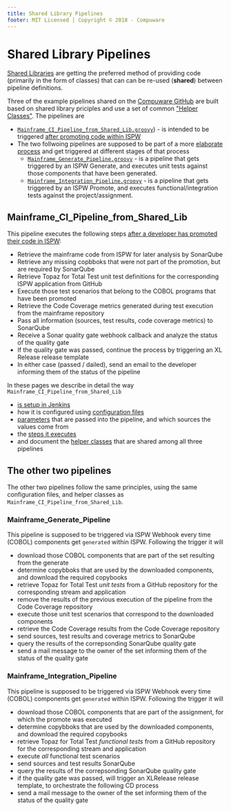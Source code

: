 ```yaml
---
title: Shared Library Pipelines
footer: MIT Licensed | Copyright © 2018 - Compuware
---
```


# Shared Library Pipelines

[Shared Libraries](https://jenkins.io/doc/book/pipeline/shared-libraries/) are  getting the preferred method of providing code (primarily in the form of classes) that can can be re-used (**shared**) between pipeline definitions. 

Three of the example pipelines shared on the [Compuware GitHub](https://github.com/cpwr-devops/DevOps-Examples/) are built based on shared library priciples and use a set of common ["Helper Classes"](./helper_classes/). The pipelines are

- [`Mainframe_CI_Pipeline_from_Shared_Lib.groovy`](https://github.com/cpwr-devops/DevOps-Examples/blob/master/vars/Mainframe_CI_Pipeline_from_Shared_Lib.groovy)) - is intended to be triggered [after promoting code within ISPW](../pipelines/basic_scenario.md)
- The two follwoing pipelines are supposed to be part of a more [elaborate process](../advanced_pipelines/elaborate_scenario.md) and get triggered at different stages of that process
    - [`Mainframe_Generate_Pipeline.groovy`](https://github.com/cpwr-devops/DevOps-Examples/tree/master/vars/Mainframe_Generate_Pipeline.groovy) - is a pipeline that gets triggered by an ISPW Generate, and executes unit tests against those components that have been generated.
    - [`Mainframe_Integration_Pipeline.groovy`](https://github.com/cpwr-devops/DevOps-Examples/tree/master/vars/Mainframe_Integration_Pipeline.groovy) - is a pipeline that gets triggered by an ISPW Promote, and executes functional/integration tests against the project/assignment.

## Mainframe_CI_Pipeline_from_Shared_Lib

This pipeline executes the following steps [after a developer has promoted their code in ISPW](../pipelines/basic_scenario.md):
- Retrieve the mainframe code from ISPW for later analysis by SonarQube
- Retrieve any missing copbboks that were not part of the promotion, but are required by SonarQube 
- Retrieve Topaz for Total Test unit test definitions for the corresponding ISPW application from GitHub
- Execute those test scenarios that belong to the COBOL programs that have been promoted
- Retrieve the Code Coverage metrics generated during test execution from the mainframe repository
- Pass all information (sources, test results, code coverage metrics) to SonarQube
- Receive a Sonar quality gate webhook callback and analyze the status of the quality gate
- If the quality gate was passed, continue the process by triggering an XL Release release template
- In either case (passed / dailed), send an email to the developer informing them of the status of the pipeline

In these pages we describe in detail the way `Mainframe_CI_Pipeline_from_Shared_Lib` 
- [is setup in Jenkins](./setup.md)
- how it is configured using [configuration files](./config_files.md)
- [parameters](./parameters.md) that are passed into the pipeline, and which sources the values come from
- the [steps it executes](./steps.md)
- and document the [helper classes](./helper_classes/) that are shared among all three pipelines

## The other two pipelines

The other two pipelines follow the same principles, using the same configuration files, and helper classes as `Mainframe_CI_Pipeline_from_Shared_Lib`.

### Mainframe_Generate_Pipeline

This pipeline is supposed to be triggered via ISPW Webhook every time (COBOL) components get `generated` within ISPW. Following the trigger it will
- download those COBOL components that are part of the set resulting from the generate
- determine copybboks that are used by the downloaded components, and download the required copybooks
- retrieve Topaz for Total Test *unit tests* from a GitHub repository for the corresponding stream and application
- remove the results of the previous execution of the pipeline from the Code Coverage repository
- execute those unit test scenarios that correspond to the downloaded components
- retrieve the Code Coverage results from the Code Coverage repository
- send sources, test results and coverage metrics to SonarQube
- query the results of the correpsonding SonarQube quality gate
- send a mail message to the owner of the set informing them of the status of the quality gate

### Mainframe_Integration_Pipeline

This pipeline is supposed to be triggered via ISPW Webhook every time (COBOL) components get `generated` within ISPW. Following the trigger it will
- download those COBOL components that are part of the assignment, for which the promote was executed
- determine copybboks that are used by the downloaded components, and download the required copybooks
- retrieve Topaz for Total Test *functional tests* from a GitHub repository for the corresponding stream and application
- execute *all* functional test scenarios
- send sources and test results SonarQube
- query the results of the correpsonding SonarQube quality gate
- if the quality gate was passed, will trigger an XLRelease release template, to orchestrate the following CD process
- send a mail message to the owner of the set informing them of the status of the quality gate
<!--stackedit_data:
eyJoaXN0b3J5IjpbMTY3NDkzNDQwMV19
-->